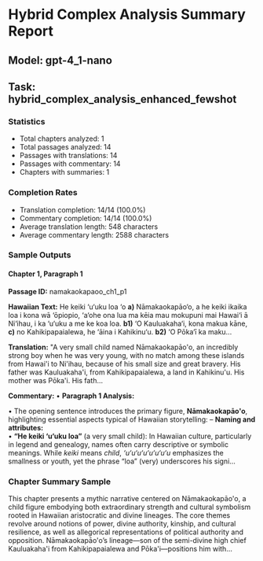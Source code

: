 # Hybrid Complex Analysis Summary Report
## Model: gpt-4_1-nano
## Task: hybrid_complex_analysis_enhanced_fewshot

### Statistics
- Total chapters analyzed: 1
- Total passages analyzed: 14
- Passages with translations: 14
- Passages with commentary: 14
- Chapters with summaries: 1

### Completion Rates
- Translation completion: 14/14 (100.0%)
- Commentary completion: 14/14 (100.0%)
- Average translation length: 548 characters
- Average commentary length: 2588 characters

### Sample Outputs

#### Chapter 1, Paragraph 1
**Passage ID:** namakaokapaoo_ch1_p1

**Hawaiian Text:**
He keiki ‘u‘uku loa ‘o **a)** Nāmakaokapāo‘o, a he  keiki ikaika loa i kona wā ‘ōpiopio, ‘a‘ohe ona lua  ma kēia mau mokupuni mai Hawai‘i ā Ni‘ihau, i ka  ‘u‘uku a me ke koa loa. **b1)** ‘O Kauluakaha‘i, kona   makua kāne, **c)** no Kahikipapaialewa, he ‘āina i  Kahikinu‘u. **b2)** ‘O Pōka‘ī ka maku...

**Translation:**
"A very small child named Nāmakaokapāo'o, an incredibly strong boy when he was very young, with no match among these islands from Hawai'i to Ni'ihau, because of his small size and great bravery. His father was Kauluakaha'i, from Kahikipapaialewa, a land in Kahikinu'u. His mother was Pōka'i. His fath...

**Commentary:**
• **Paragraph 1 Analysis:**

• The opening sentence introduces the primary figure, **Nāmakaokapāo'o**, highlighting essential aspects typical of Hawaiian storytelling:
   – **Naming and attributes:**  
     • **“He keiki ‘u‘uku loa”** (a very small child): In Hawaiian culture, particularly in legend and genealogy, names often carry descriptive or symbolic meanings. While *keiki* means *child*, *‘u‘u‘u‘u‘u‘u‘u‘u* emphasizes the smallness or youth, yet the phrase “loa” (very) underscores his signi...

### Chapter Summary Sample
This chapter presents a mythic narrative centered on Nāmakaokapāo'o, a child figure embodying both extraordinary strength and cultural symbolism rooted in Hawaiian aristocratic and divine lineages. The core themes revolve around notions of power, divine authority, kinship, and cultural resilience, as well as allegorical representations of political authority and opposition. Nāmakaokapāo'o’s lineage—son of the semi-divine high chief Kauluakaha'i from Kahikipapaialewa and Pōka'i—positions him with...